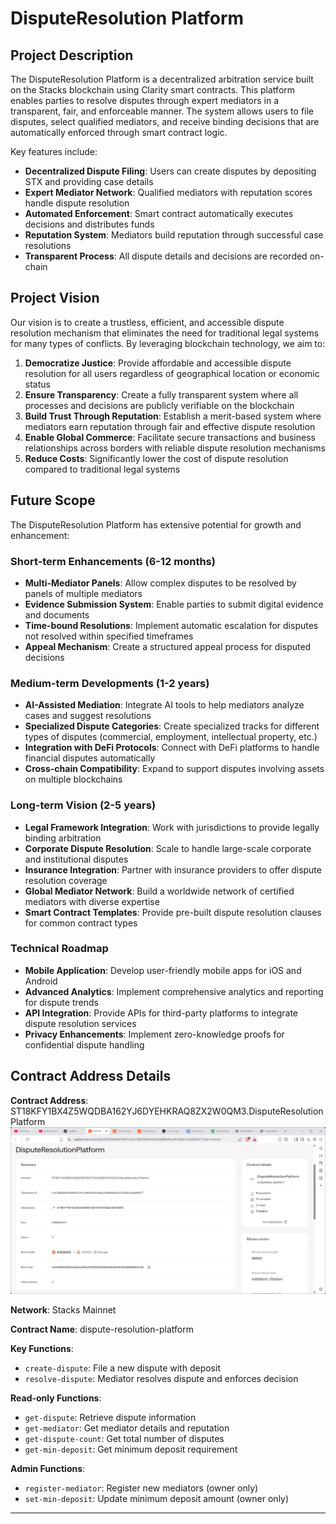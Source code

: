 # DisputeResolution Platform

## Project Description

The DisputeResolution Platform is a decentralized arbitration service built on the Stacks blockchain using Clarity smart contracts. This platform enables parties to resolve disputes through expert mediators in a transparent, fair, and enforceable manner. The system allows users to file disputes, select qualified mediators, and receive binding decisions that are automatically enforced through smart contract logic.

Key features include:
- **Decentralized Dispute Filing**: Users can create disputes by depositing STX and providing case details
- **Expert Mediator Network**: Qualified mediators with reputation scores handle dispute resolution
- **Automated Enforcement**: Smart contract automatically executes decisions and distributes funds
- **Reputation System**: Mediators build reputation through successful case resolutions
- **Transparent Process**: All dispute details and decisions are recorded on-chain

## Project Vision

Our vision is to create a trustless, efficient, and accessible dispute resolution mechanism that eliminates the need for traditional legal systems for many types of conflicts. By leveraging blockchain technology, we aim to:

1. **Democratize Justice**: Provide affordable and accessible dispute resolution for all users regardless of geographical location or economic status
2. **Ensure Transparency**: Create a fully transparent system where all processes and decisions are publicly verifiable on the blockchain
3. **Build Trust Through Reputation**: Establish a merit-based system where mediators earn reputation through fair and effective dispute resolution
4. **Enable Global Commerce**: Facilitate secure transactions and business relationships across borders with reliable dispute resolution mechanisms
5. **Reduce Costs**: Significantly lower the cost of dispute resolution compared to traditional legal systems

## Future Scope

The DisputeResolution Platform has extensive potential for growth and enhancement:

### Short-term Enhancements (6-12 months)
- **Multi-Mediator Panels**: Allow complex disputes to be resolved by panels of multiple mediators
- **Evidence Submission System**: Enable parties to submit digital evidence and documents
- **Time-bound Resolutions**: Implement automatic escalation for disputes not resolved within specified timeframes
- **Appeal Mechanism**: Create a structured appeal process for disputed decisions

### Medium-term Developments (1-2 years)
- **AI-Assisted Mediation**: Integrate AI tools to help mediators analyze cases and suggest resolutions
- **Specialized Dispute Categories**: Create specialized tracks for different types of disputes (commercial, employment, intellectual property, etc.)
- **Integration with DeFi Protocols**: Connect with DeFi platforms to handle financial disputes automatically
- **Cross-chain Compatibility**: Expand to support disputes involving assets on multiple blockchains

### Long-term Vision (2-5 years)
- **Legal Framework Integration**: Work with jurisdictions to provide legally binding arbitration
- **Corporate Dispute Resolution**: Scale to handle large-scale corporate and institutional disputes
- **Insurance Integration**: Partner with insurance providers to offer dispute resolution coverage
- **Global Mediator Network**: Build a worldwide network of certified mediators with diverse expertise
- **Smart Contract Templates**: Provide pre-built dispute resolution clauses for common contract types

### Technical Roadmap
- **Mobile Application**: Develop user-friendly mobile apps for iOS and Android
- **Advanced Analytics**: Implement comprehensive analytics and reporting for dispute trends
- **API Integration**: Provide APIs for third-party platforms to integrate dispute resolution services
- **Privacy Enhancements**: Implement zero-knowledge proofs for confidential dispute handling

## Contract Address Details

**Contract Address**: ST18KFY1BX4Z5WQDBA162YJ6DYEHKRAQ8ZX2W0QM3.DisputeResolutionPlatform
![alt text](image.png)

**Network**: Stacks Mainnet


**Contract Name**: dispute-resolution-platform

**Key Functions**:
- `create-dispute`: File a new dispute with deposit
- `resolve-dispute`: Mediator resolves dispute and enforces decision

**Read-only Functions**:
- `get-dispute`: Retrieve dispute information
- `get-mediator`: Get mediator details and reputation
- `get-dispute-count`: Get total number of disputes
- `get-min-deposit`: Get minimum deposit requirement

**Admin Functions**:
- `register-mediator`: Register new mediators (owner only)
- `set-min-deposit`: Update minimum deposit amount (owner only)

---
